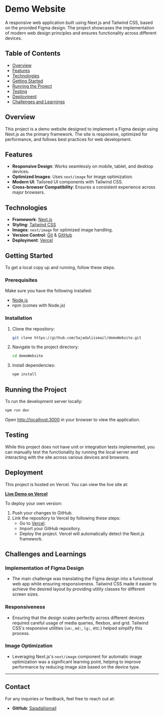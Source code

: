 # Demo Website

A responsive web application built using Next.js and Tailwind CSS, based on the provided Figma design. The project showcases the implementation of modern web design principles and ensures functionality across different devices.

## Table of Contents

- [Overview](#overview)
- [Features](#features)
- [Technologies](#technologies)
- [Getting Started](#getting-started)
- [Running the Project](#running-the-project)
- [Testing](#testing)
- [Deployment](#deployment)
- [Challenges and Learnings](#challenges-and-learnings)

## Overview

This project is a demo website designed to implement a Figma design using Next.js as the primary framework. The site is responsive, optimized for performance, and follows best practices for web development.

## Features

- **Responsive Design**: Works seamlessly on mobile, tablet, and desktop devices.
- **Optimized Images**: Uses `next/image` for image optimization.
- **Modern UI**: Tailored UI components with Tailwind CSS.
- **Cross-browser Compatibility**: Ensures a consistent experience across major browsers.

## Technologies

- **Framework**: [Next.js](https://nextjs.org/)
- **Styling**: [Tailwind CSS](https://tailwindcss.com/)
- **Images**: `next/image` for optimized image handling.
- **Version Control**: [Git](https://git-scm.com/) & [GitHub](https://github.com/)
- **Deployment**: [Vercel](https://vercel.com/)

## Getting Started

To get a local copy up and running, follow these steps.

### Prerequisites

Make sure you have the following installed:

- [Node.js](https://nodejs.org/)
- npm (comes with Node.js)

### Installation

1. Clone the repository:
   ```bash
   git clone https://github.com/Sajadaliismail/demoWebsite.git
   ```
2. Navigate to the project directory:

   ```bash
   cd demoWebsite
   ```

3. Install dependencies:
   ```bash
   npm install
   ```

## Running the Project

To run the development server locally:

```bash
npm run dev
```

Open [http://localhost:3000](http://localhost:3000) in your browser to view the application.

## Testing

While this project does not have unit or integration tests implemented, you can manually test the functionality by running the local server and interacting with the site across various devices and browsers.

## Deployment

This project is hosted on Vercel. You can view the live site at:

[**Live Demo on Vercel**](https://demo-website-eight-rho.vercel.app/)

To deploy your own version:

1. Push your changes to GitHub.
2. Link the repository to Vercel by following these steps:
   - Go to [Vercel](https://vercel.com/).
   - Import your GitHub repository.
   - Deploy the project. Vercel will automatically detect the Next.js framework.

## Challenges and Learnings

### Implementation of Figma Design

- The main challenge was translating the Figma design into a functional web app while ensuring responsiveness. Tailwind CSS made it easier to achieve the desired layout by providing utility classes for different screen sizes.

### Responsiveness

- Ensuring that the design scales perfectly across different devices required careful usage of media queries, flexbox, and grid. Tailwind CSS's responsive utilities (`sm:`, `md:`, `lg:`, etc.) helped simplify this process.

### Image Optimization

- Leveraging Next.js's `next/image` component for automatic image optimization was a significant learning point, helping to improve performance by reducing image size based on the device type.

---

## Contact

For any inquiries or feedback, feel free to reach out at:

- **GitHub**: [Sajadaliismail](https://github.com/Sajadaliismail)

